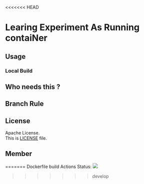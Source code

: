 <<<<<<< HEAD
# Learing Experiment As Running contaiNer


## Usage 


### Local Build




## Who needs this ?

## Branch Rule


## License
Apache License.  
This is [LICENSE](LICENSE) file.

## Member

=======
Dockerfile build Actions Status: <img src='https://img.shields.io/github/workflow/status/i13302/learn/push_image/main'>
>>>>>>> develop
